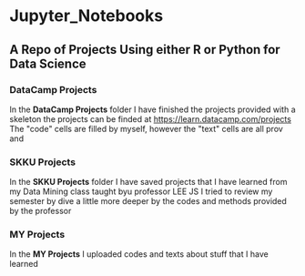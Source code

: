 # Jupyter_Notebooks
## A Repo of Projects Using either R or Python for Data Science

### DataCamp Projects
In the **DataCamp Projects** folder I have finished the projects provided with a skeleton 
the projects can be finded at https://learn.datacamp.com/projects
The "code" cells are filled by myself, however the "text" cells are all prov and 

### SKKU Projects
In the **SKKU Projects** folder I have saved projects that I have learned from my Data Mining class taught byu professor LEE JS
I tried to review my semester by dive a little more deeper by the codes and methods provided by the professor

### MY Projects
In the **MY Projects** I uploaded codes and texts about stuff that I have learned
